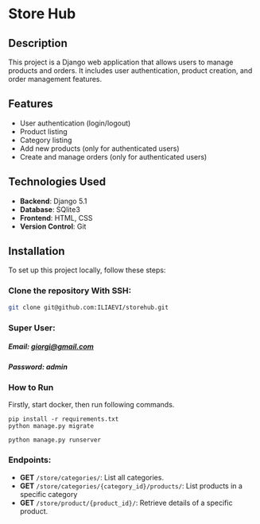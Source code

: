 # Store Hub

## Description

This project is a Django web application that allows users to manage products and orders. It includes user authentication, product creation, and order management features.

## Features

- User authentication (login/logout)
- Product listing
- Category listing
- Add new products (only for authenticated users)
- Create and manage orders (only for authenticated users)

## Technologies Used

- **Backend**: Django 5.1
- **Database**: SQlite3
- **Frontend**: HTML, CSS
- **Version Control**: Git

## Installation

To set up this project locally, follow these steps:

### Clone the repository With SSH:

   ```bash
   git clone git@github.com:ILIAEVI/storehub.git
   ```

### Super User:
##### Email: giorgi@gmail.com
##### Password: admin

### How to Run
Firstly, start docker, then run following commands.
   ```
   pip install -r requirements.txt
   python manage.py migrate
   
   python manage.py runserver
   
   ```

### Endpoints:
- **GET** `/store/categories/`: List all categories.
- **GET** `/store/categories/{category_id}/products/`: List products in a specific category
- **GET** `/store/product/{product_id}/`: Retrieve details of a specific product.